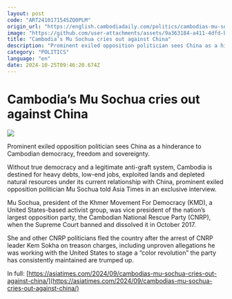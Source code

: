 ```yaml
---
layout: post
code: "ART2410171545ZQ0PLM"
origin_url: "https://english.cambodiadaily.com/politics/cambodias-mu-sochua-cries-out-against-china-189489/"
image: "https://github.com/user-attachments/assets/9a363184-a411-4dfd-be08-6eb3467fd482"
title: "Cambodia’s Mu Sochua cries out against China"
description: "Prominent exiled opposition politician sees China as a hinderance to Cambodian democracy, freedom and sovereignty."
category: "POLITICS"
language: "en"
date: 2024-10-25T09:46:20.674Z
---
```


# Cambodia’s Mu Sochua cries out against China

 ![](https://github.com/user-attachments/assets/7ffc498e-581a-46f3-9224-7bb741836f53)

Prominent exiled opposition politician sees China as a hinderance to Cambodian democracy, freedom and sovereignty.

Without true democracy and a legitimate anti-graft system, Cambodia is destined for heavy debts, low-end jobs, exploited lands and depleted natural resources under its current relationship with China, prominent exiled opposition politician Mu Sochua told Asia Times in an exclusive interview.

Mu Sochua, president of the Khmer Movement For Democracy (KMD), a United States-based activist group, was vice president of the nation’s largest opposition party, the Cambodian National Rescue Party (CNRP), when the Supreme Court banned and dissolved it in October 2017.

She and other CNRP politicians fled the country after the arrest of CNRP leader Kem Sokha on treason charges, including unproven allegations he was working with the United States to stage a “color revolution” the party has consistently maintained are trumped up.

In full: [https://asiatimes.com/2024/09/cambodias-mu-sochua-cries-out-against-china/](https://asiatimes.com/2024/09/cambodias-mu-sochua-cries-out-against-china/)